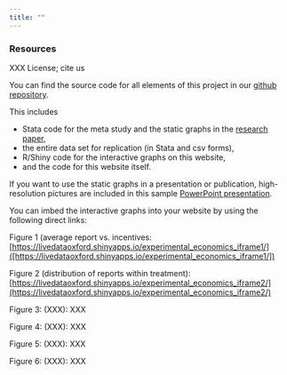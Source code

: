 ```yaml
---
title: ""
---
```



### Resources

XXX License; cite us

You can find the source code for all elements of this project in our [github repository](https://github.com/truthtellingstudy).

This includes 
* Stata code for the meta study and the static graphs in the [research paper](http://ftp.iza.org/dp10188.pdf),
* the entire data set for replication (in Stata and csv forms),
* R/Shiny code for the interactive graphs on this website, 
* and the code for this website itself.

If you want to use the static graphs in a presentation or publication, high-resolution pictures are included in this sample [PowerPoint presentation](XXX).

You can imbed the interactive graphs into your website by using the following direct links:

Figure 1 (average report vs. incentives: [https://livedataoxford.shinyapps.io/experimental_economics_iframe1/]([https://livedataoxford.shinyapps.io/experimental_economics_iframe1/])

Figure 2 (distribution of reports within treatment): [https://livedataoxford.shinyapps.io/experimental_economics_iframe2/](https://livedataoxford.shinyapps.io/experimental_economics_iframe2/)

Figure 3: (XXX): XXX

Figure 4: (XXX): XXX

Figure 5: (XXX): XXX

Figure 6: (XXX): XXX



